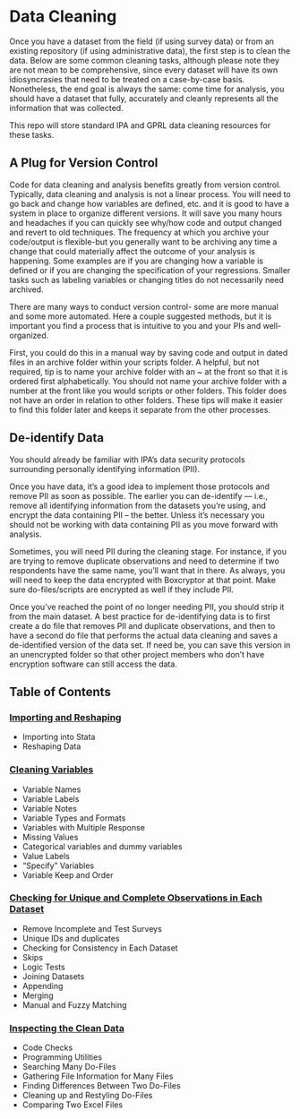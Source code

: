 # Data Cleaning

Once you have a dataset from the field (if using survey data) or from an existing repository (if using administrative data), the first step is to clean the data. Below are some common cleaning tasks, although please note they are not mean to be comprehensive, since every dataset will have its own idiosyncrasies that need to be treated on a case-by-case basis. Nonetheless, the end goal is always the same: come time for analysis, you should have a dataset that fully, accurately and cleanly represents all the information that was collected. 

This repo will store standard IPA and GPRL data cleaning resources for these tasks.

## A Plug for Version Control

Code for data cleaning and analysis benefits greatly from version control. Typically, data cleaning and analysis is not a linear process. You will need to go back and change how variables are defined, etc. and it is good to have a system in place to organize different versions.  It will save you many hours and headaches if you can quickly see why/how code and output changed and revert to old techniques.  The frequency at which you archive your code/output is flexible-but you generally want to be archiving any time a change that could materially affect the outcome of your analysis is happening. Some examples are if you are changing how a variable is defined or if you are changing the specification of your regressions. Smaller tasks such as labeling variables or changing titles do not necessarily need archived. 

There are many ways to conduct version control- some are more manual and some more automated. Here a couple suggested methods, but it is important you find a process that is intuitive to you and your PIs and well-organized. 

First, you could do this in a manual way by saving code and output in dated files in an archive folder within your scripts folder. A helpful, but not required, tip is to name your archive folder with an ~ at the front so that it is ordered first alphabetically. You should not name your archive folder with a number at the front like you would scripts or other folders. This folder does not have an order in relation to other folders. These tips will make it easier to find this folder later and keeps it separate from the other processes.   

## De-identify Data

You should already be familiar with IPA’s data security protocols surrounding personally identifying information (PII).

Once you have data, it’s a good idea to implement those protocols and remove PII as soon as possible. The earlier you can de-identify — i.e., remove all identifying information from the datasets you’re using, and encrypt the data containing PII – the better. Unless it’s necessary you should not be working with data containing PII as you move forward with analysis.

Sometimes, you will need PII during the cleaning stage. For instance, if you are trying to remove duplicate observations and need to determine if two respondents have the same name, you’ll want that in there. As always, you will need to keep the data encrypted with Boxcryptor at that point. Make sure do-files/scripts are encrypted as well if they include PII. 

Once you’ve reached the point of no longer needing PII, you should strip it from the main dataset. A best practice for de-identifying data is to first create a do file that removes PII and duplicate observations, and then to have a second do file that performs the actual data cleaning and saves a de-identified version of the data set. If need be, you can save this version in an unencrypted folder so that other project members who don’t have encryption software can still access the data. 

## Table of Contents

### [Importing and Reshaping](https://github.com/PovertyAction/guides/blob/master/CleaningGuide/Importing%20and%20Reshaping/readme.md)
- Importing into Stata
- Reshaping Data

### [Cleaning Variables](https://github.com/PovertyAction/guides/blob/master/CleaningGuide/Cleaning%20Variables/readme.md)
- Variable Names  
- Variable Labels
- Variable Notes
- Variable Types and Formats
- Variables with Multiple Response
- Missing Values
- Categorical variables and dummy variables
- Value Labels  
- “Specify” Variables 
- Variable Keep and Order

### [Checking for Unique and Complete Observations in Each Dataset](https://github.com/PovertyAction/guides/blob/master/CleaningGuide/Checking%20for%20Unique%20and%20Complete%20Observations%20in%20Each%20Dataset/readme.md)
- Remove Incomplete and Test Surveys
- Unique IDs and duplicates
- Checking for Consistency in Each Dataset
- Skips
- Logic Tests
- Joining Datasets
- Appending  
- Merging
- Manual and Fuzzy Matching

### [Inspecting the Clean Data](Link)
- Code Checks
- Programming Utilities
- Searching Many Do-Files
- Gathering File Information for Many Files
- Finding Differences Between Two Do-Files
- Cleaning up and Restyling Do-Files  
- Comparing Two Excel Files


